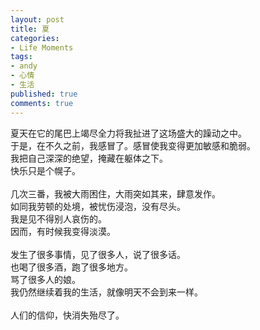 ```yaml
---
layout: post
title: 夏
categories:
- Life Moments
tags:
- andy
- 心情
- 生活
published: true
comments: true
---
```

<p><p>夏天在它的尾巴上竭尽全力将我扯进了这场盛大的躁动之中。<br />于是，在不久之前，我感冒了。感冒使我变得更加敏感和脆弱。<br />我把自己深深的绝望，掩藏在躯体之下。<br />快乐只是个幌子。<br /><br />几次三番，我被大雨困住，大雨突如其来，肆意发作。<br />如同我劳顿的处境，被忧伤浸泡，没有尽头。<br />我是见不得别人哀伤的。<br />因而，有时候我变得淡漠。<br /><br />发生了很多事情，见了很多人，说了很多话。<br />也喝了很多酒，跑了很多地方。<br />骂了很多人的娘。<br />我仍然继续着我的生活，就像明天不会到来一样。<br /><br />人们的信仰，快消失殆尽了。<br /><br /></p></p>
